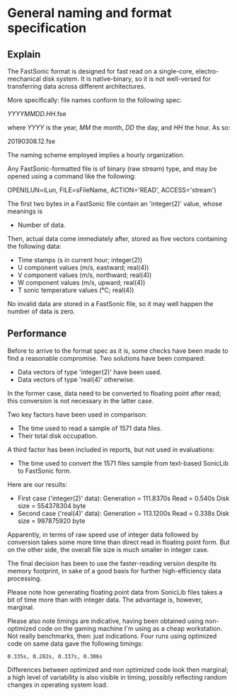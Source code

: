 # General naming and format specification

## Explain

The FastSonic format is designed for fast read on a single-core, electro-mechanical disk system. It is native-binary, so it is not well-versed for transferring data across different architectures.

More specifically: file names conform to the following spec:

  _YYYYMMDD_._HH_.fse
  
where _YYYY_ is the year, _MM_ the month, _DD_ the day, and _HH_ the hour. As so:

  20190308.12.fse
  
The naming scheme employed implies a hourly organization.

Any FastSonic-formatted file is of binary (raw stream) type, and may be opened using a command like the following:

  OPEN(LUN=iLun, FILE=sFileName, ACTION='READ', ACCESS='stream')

The first two bytes in a FastSonic file contain an 'integer(2)' value, whose meanings is

* Number of data.

Then, actual data come immediately after, stored as five vectors containing the following data:

* Time stamps (s in current hour; integer(2))
* U component values (m/s, eastward; real(4))
* V component values (m/s, northward; real(4))
* W component values (m/s, upward; real(4))
* T sonic temperature values (°C; real(4))

No invalid data are stored in a FastSonic file, so it may well happen the number of data is zero.

## Performance

Before to arrive to the format spec as it is, some checks have been made to find a reasonable compromise. Two solutions have been compared:

* Data vectors of type 'integer(2)' have been used.
* Data vectors of type 'real(4)' otherwise.

In the former case, data need to be converted to floating point after read; this conversion is not necessary in the latter case.

Two key factors have been used in comparison:

* The time used to read a sample of 1571 data files.
* Their total disk occupation.

A third factor has been included in reports, but not used in evaluations:

* The time used to convert the 1571 files sample from text-based SonicLib to FastSonic form.

Here are our results:

* First case ('integer(2)' data): Generation = 111.8370s    Read = 0.540s    Disk size = 554378304 byte
* Second case ('real(4)' data):   Generation = 113.1200s    Read = 0.338s    Disk size = 997875920 byte

Apparently, in terms of raw speed use of integer data followed by conversion takes some more time than direct read in floating point form. But on the other side, the overall file size is much smaller in integer case.

The final decision has been to use the faster-reading version despite its memory footprint, in sake of a good basis for further high-efficiency data processing.

Please note how generating floating point data from SonicLib files takes a bit of time more than with integer data. The advantage is, however, marginal.

Please also note timings are indicative, having been obtained using non-optimized code on the gaming machine I'm using as a cheap workstation. Not really benchmarks, then: just indications. Four runs using optimized code on same data gave the following timings:

    0.335s, 0.282s, 0.337s, 0.306s
    
Differences between optimized and non optimized code look then marginal; a high level of variability is also visible in timing, possibly reflecting random changes in operating system load.

